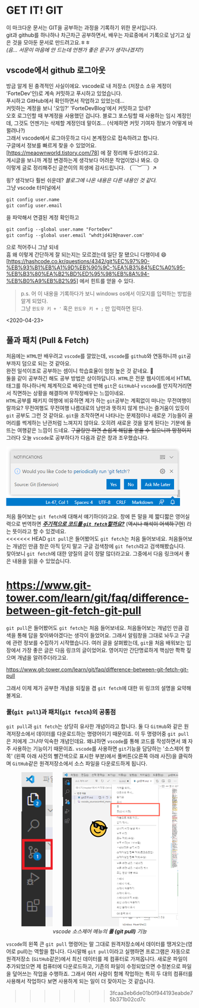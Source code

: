# GET IT! GIT

이 마크다운 문서는 GIT을 공부하는 과정을 기록하기 위한 문서입니다.  
git과 github를 하나하나 차근차근 공부하면서, 배우는 자료중에서 기록으로 남기고 싶은 것을 모아둔 문서로 만드려고요.ㅎㅎ  
_(음... 서문이 마음에 안 드는데 언젠가 좋은 문구가 생각나겠지?)_

## vscode에서 github 로그아웃

방금 알게 된 충격적인 사실이에요.
vscode로 내 저장소 (저장소 소유 계정이 'ForteDev'인)로 계속 커밋하고 푸시하고 있었습니다.  
푸시하고 GitHub에서 확인하면서 작업하고 있었는데...  
커밋하는 계정을 보니 '오잉?' 'ForteDevBlog'에서 커밋하고 있네?  
오호 로그인할 때 부계정을 사용했던 겁니다. 블로그 포스팅할 때 사용하는 임시 계정인데, 그것도 언젠가는 삭제할 계정인데 말이죠... (삭제하면 커밋 기여자 정보가 어떻게 바뀔려나?)  
그래서 vscode에서 로그아웃하고 다시 본계정으로 접속하려고 합니다.  
구글에서 정보를 빠르게 찾을 수 있었어요.  
[https://meaownworld.tistory.com/78] 에 잘 정리해 두셨더라고요.  
게시글을 보니까 계정 변경하는게 생각보다 어려운 작업이었나 봐요. 😥  
이렇게 글로 정리해주신 글쓴이의 희생에 감사드립니다. （￣︶￣）↗　 

읭? 생각보다 훨씬 쉬운데? *블로그에 나온 내용은 다른 내용인 것 같다.*  
그냥 vscode 터미널에서

```git
git config user.name  
git config user.email  
```

을 파악해서 연결된 계정 확인하고

```git
git config --global user.name "ForteDev"
git config --global user.email "whdtjd419@naver.com'
```

으로 적어주니 그냥 되네  
흠 왜 이렇게 간단하게 잘 되는지는 모르겠는데 일단 잘 됐으니 다행이네 😄
[https://hashcode.co.kr/questions/4342/git%EC%97%90-%EB%93%B1%EB%A1%9D%EB%90%9C-%EA%B3%84%EC%A0%95-%EB%B3%80%EA%B2%BD%ED%95%98%EB%8A%94-%EB%B0%A9%EB%B2%95] 에서 힌트를 얻을 수 있다.  

> p.s. 어 이 내용을 기록하다가 보니 windows os에서 이모지를 입력하는 방법을 알게 되었다.  
> 그냥 `윈도우 키 + '` 혹은 `윈도우 키 + ;` 만 입력하면 된다.  

<2020-04-23>  

## 풀과 패치 (Pull & Fetch)

처음에는 `HTML`만 배우려고 `vscode`를 깔았는데, `vscode`를 `github`와 연동하니까 `git`공부까지 덤으로 되는 것 같아요.  
완전 일석이조로 공부하는 셈이니 학습효율이 엄청 높은 것 같네요. 🎉  
둘을 같이 공부하긴 해도 공부 방법은 상이하답니다. `HTML`은 전문 웹사이트에서 HTML태그를 하나하나씩 체계적으로 배우는데 반해 `git`은 `GitHub`나 `vscode`를 만지작거리면서 직면하는 상황을 해결하며 무작정배우는 느낌이네요.  
`HTML`공부를 패키지 여행에 비유하면 제가 하는 `git`공부는 계획없이 떠나는 무전여행이랄까요? 무전여행도 무전여행 나름대로의 낭만과 뜻하지 않게 만나는 즐거움이 있듯이 `git` 공부도 그런 것 같아요. `git`을 조작하면서 나타나는 문제점이나 새로운 기능들이 골머리를 썩게하는 난관처럼 느껴지지 않아요. 오히려 새로운 것을 알게 된다는 기분에 들뜨는 여행같은 느낌이 드네요. ~~구글링만 하면 손쉽게 해답을 얻을 수 있으니까 망정이지~~  
그러다 오늘 `vscode`로 공부하다가 다음과 같은 창과 조우했습니다.  

![gitfetch_notification](./img/gitfetch_nofitication.PNG)  

처음 들어보는 `git fetch`에 대해서 얘기하더라고요. 창에 뜬 말을 제 짧디짧은 영어실력으로 번역하면 <u>***주기적으로 코드를 `git fetch`할까요?***</u> (~~역시나 해석이 어색하구먼~~) 라는 뜻이라고 할 수 있겠네요.  
<<<<<<< HEAD
`git pull`은 들어봤어도 `git fetch`는 처음 들어보네요. 처음들어보는 개념인 만큼 창은 아직 닫지 말고 구글 검색창에 `git fetch`라고 검색해봤습니다.  
찾아보니 `git fetch`에 대한 양질의 글이 정말 많더라고요. 그중에서 다음 링크에서 좋은 내용을 읽을 수 있었습니다.  

<https://www.git-tower.com/learn/git/faq/difference-between-git-fetch-git-pull>  
=======
`git pull`은 들어봤어도 `git fetch`는 처음 들어보네요. 처음들어보는 개념인 만큼 검색을 통해 답을 찾아봐야겠다는 생각이 들었어요. 그래서 알림창을 그대로 놔두고 구글에 관련 정보를 수집하기 시작했습니다. 여러 글을 살펴봤는데, `git`을 처음 배워보는 입장에서 가장 좋은 글은 다음 링크의 글이었어요. 영어지만 간단명료하게 핵심만 쫙쫙 짚으며 개념을 알려주더라고요.  

<https://www.git-tower.com/learn/git/faq/difference-between-git-fetch-git-pull> 

그래서 이제 제가 공부한 개념을 되짚을 겸 `git fetch`에 대한 위 링크의 설명을 요약해볼게요.

### 풀(`git pull`)과 패치(`git fetch`)의 공통점

`git pull`과 `git fetch`는 상당히 유사한 개념이라고 합니다. 둘 다 `GitHub`와 같은 원격저장소에서 데이터를 다운로드하는 명령어이기 때문이죠. 이 두 명령어중 `git pull`은 저에게 *그나마* 익숙한 개념인데요. 왜냐하면 `vscode`를 통해 코드를 작성하면서 꽤 자주 사용하는 기능이기 때문이죠. `vscode`를 사용하면 `git`기능을 담당하는 '소스제어 항목' (왼쪽 아래 사진의 빨간색으로 표시한 부분)에서 풀버튼(오른쪽 아래 사진)을 클릭하며 `GitHub`같은 원격저장소에서 소스 파일을 다운로드하게 됩니다.

<center>
    <img src="./img/vscode_sourcecontrol_menu.PNG" width="84" height="415"> 
    &nbsp&nbsp&nbsp&nbsp&nbsp
    <img src="./img/vscode_pull_button.jpg" width="311" height="415">
    <br>
    <i>vscode 소스제어 메뉴의 <b>풀 (git pull)</b> 기능</i>
</center>

`vscode`의 왼쪽 큰 `git pull` 명령어는 말 그대로 원격저장소에서 데이터를 땡겨오는(영어로 pull)는 역할을 합니다. 다시말해 `git pull`이라고 실행하면 프로그램은 자동으로 원격저장소 (`GitHub`같은)에서 최신 데이터를 제 컴퓨터로 가져옵니다. 새로운 파일이 추가되었으면 제 컴퓨터에 다운로드하고, 기존의 파일이 수정되었으면 수정본으로 파일을 덮어쓰는 작업을 수행하죠. 그래서 여러 사람이 함께 작업하는  특히 두 대의 컴퓨터를 사용해서 작업하다 보면 사용하게 되는 일이 더 잦아지는 것 같습니다.  
>>>>>>> 3fcaa3eb6de01b0f944193eabde75b371b02cd7c
